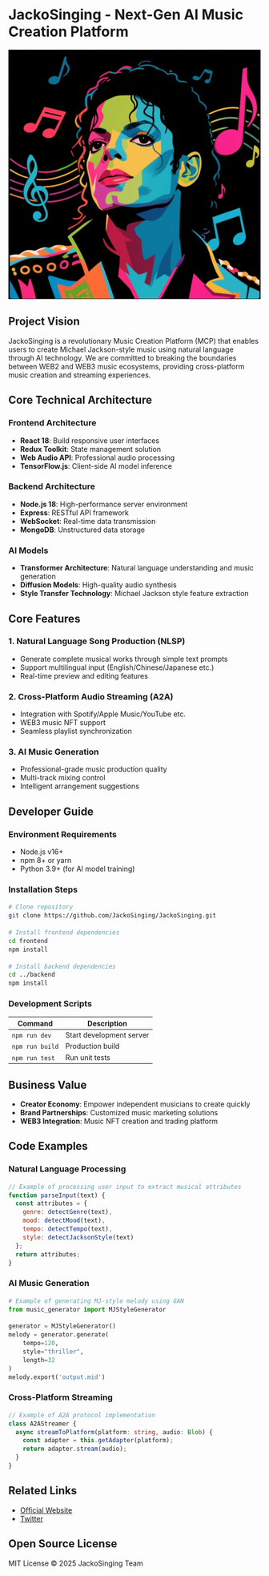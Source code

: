 # JackoSinging - Next-Gen AI Music Creation Platform

![JackoSinging Logo](Logo.jpg)

## Project Vision
JackoSinging is a revolutionary Music Creation Platform (MCP) that enables users to create Michael Jackson-style music using natural language through AI technology. We are committed to breaking the boundaries between WEB2 and WEB3 music ecosystems, providing cross-platform music creation and streaming experiences.

## Core Technical Architecture
### Frontend Architecture
- **React 18**: Build responsive user interfaces
- **Redux Toolkit**: State management solution
- **Web Audio API**: Professional audio processing
- **TensorFlow.js**: Client-side AI model inference

### Backend Architecture
- **Node.js 18**: High-performance server environment
- **Express**: RESTful API framework
- **WebSocket**: Real-time data transmission
- **MongoDB**: Unstructured data storage

### AI Models
- **Transformer Architecture**: Natural language understanding and music generation
- **Diffusion Models**: High-quality audio synthesis
- **Style Transfer Technology**: Michael Jackson style feature extraction

## Core Features
### 1. Natural Language Song Production (NLSP)
- Generate complete musical works through simple text prompts
- Support multilingual input (English/Chinese/Japanese etc.)
- Real-time preview and editing features

### 2. Cross-Platform Audio Streaming (A2A)
- Integration with Spotify/Apple Music/YouTube etc.
- WEB3 music NFT support
- Seamless playlist synchronization

### 3. AI Music Generation
- Professional-grade music production quality
- Multi-track mixing control
- Intelligent arrangement suggestions

## Developer Guide
### Environment Requirements
- Node.js v16+
- npm 8+ or yarn
- Python 3.9+ (for AI model training)

### Installation Steps
```bash
# Clone repository
git clone https://github.com/JackoSinging/JackoSinging.git

# Install frontend dependencies
cd frontend
npm install

# Install backend dependencies
cd ../backend
npm install
```

### Development Scripts
| Command | Description |
|---------|-------------|
| `npm run dev` | Start development server |
| `npm run build` | Production build |
| `npm run test` | Run unit tests |

## Business Value
- **Creator Economy**: Empower independent musicians to create quickly
- **Brand Partnerships**: Customized music marketing solutions
- **WEB3 Integration**: Music NFT creation and trading platform

## Code Examples
### Natural Language Processing
```javascript
// Example of processing user input to extract musical attributes
function parseInput(text) {
  const attributes = {
    genre: detectGenre(text),
    mood: detectMood(text),
    tempo: detectTempo(text),
    style: detectJacksonStyle(text)
  };
  return attributes;
}
```

### AI Music Generation
```python
# Example of generating MJ-style melody using GAN
from music_generator import MJStyleGenerator

generator = MJStyleGenerator()
melody = generator.generate(
    tempo=120,
    style="thriller",
    length=32
)
melody.export('output.mid')
```

### Cross-Platform Streaming
```typescript
// Example of A2A protocol implementation
class A2AStreamer {
  async streamToPlatform(platform: string, audio: Blob) {
    const adapter = this.getAdapter(platform);
    return adapter.stream(audio);
  }
}
```

## Related Links
- [Official Website](http://jackosinging.online)
- [Twitter](https://x.com/JackoSinging)

## Open Source License
MIT License © 2025 JackoSinging Team
